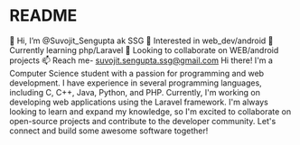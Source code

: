 # README
👋 Hi, I’m @Suvojit_Sengupta ak SSG
👀 Interested in web_dev/android
🌱 Currently learning php/Laravel
💞️ Looking to collaborate on WEB/android projects
📫 Reach me- suvojit.sengupta.ssg@gmail.com
Hi there! I'm a Computer Science student with a passion for programming and web development. I have experience in several programming languages, including C, C++, Java, Python, and PHP. Currently, I'm working on developing web applications using the Laravel framework. I'm always looking to learn and expand my knowledge, so I'm excited to collaborate on open-source projects and contribute to the developer community. Let's connect and build some awesome software together!
